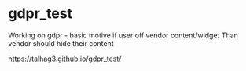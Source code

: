 # gdpr_test
Working on gdpr - basic motive if user off vendor content/widget Than vendor should hide their content

https://talhag3.github.io/gdpr_test/